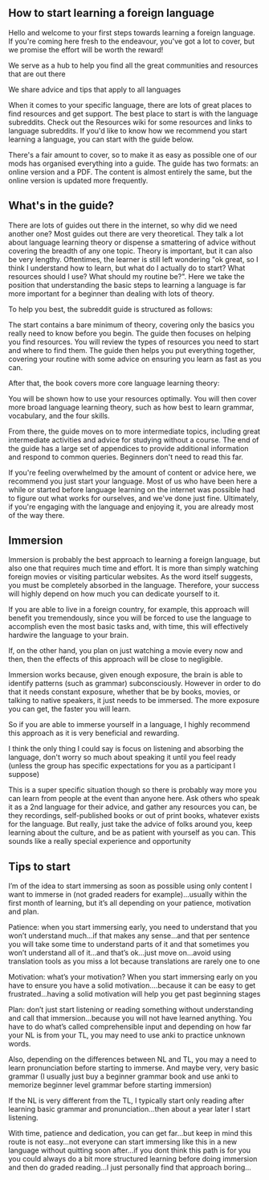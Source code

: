 ## How to start learning a foreign language

Hello and welcome to your first steps towards learning a foreign language. If you're coming here fresh to the endeavour, you've got a lot to cover, but we promise the effort will be worth the reward!

We serve as a hub to help you find all the great communities and resources that are out there

We share advice and tips that apply to all languages

When it comes to your specific language, there are lots of great places to find resources and get support. The best place to start is with the language subreddits. Check out the Resources wiki for some resources and links to language subreddits. If you'd like to know how we recommend you start learning a language, you can start with the guide below.

There's a fair amount to cover, so to make it as easy as possible one of our mods has organised everything into a guide. The guide has two formats: an online version and a PDF. The content is almost entirely the same, but the online version is updated more frequently.

## What's in the guide?

There are lots of guides out there in the internet, so why did we need another one? Most guides out there are very theoretical. They talk a lot about language learning theory or dispense a smattering of advice without covering the breadth of any one topic. Theory is important, but it can also be very lengthy. Oftentimes, the learner is still left wondering "ok great, so I think I understand how to learn, but what do I actually do to start? What resources should I use? What should my routine be?". Here we take the position that understanding the basic steps to learning a language is far more important for a beginner than dealing with lots of theory.

To help you best, the subreddit guide is structured as follows:

The start contains a bare minimum of theory, covering only the basics you really need to know before you begin.
The guide then focuses on helping you find resources. You will review the types of resources you need to start and where to find them.
The guide then helps you put everything together, covering your routine with some advice on ensuring you learn as fast as you can.

After that, the book covers more core language learning theory:

You will be shown how to use your resources optimally.
You will then cover more broad language learning theory, such as how best to learn grammar, vocabulary, and the four skills.

From there, the guide moves on to more intermediate topics, including great intermediate activities and advice for studying without a course. The end of the guide has a large set of appendices to provide additional information and respond to common queries. Beginners don't need to read this far.

If you're feeling overwhelmed by the amount of content or advice here, we recommend you just start your language. Most of us who have been here a while or started before language learning on the internet was possible had to figure out what works for ourselves, and we've done just fine. Ultimately, if you're engaging with the language and enjoying it, you are already most of the way there.

## Immersion
Immersion is probably the best approach to learning a foreign language, but also one that requires much time and effort. It is more than simply watching foreign movies or visiting particular websites. As the word itself suggests, you must be completely absorbed in the language. Therefore, your success will highly depend on how much you can dedicate yourself to it.

If you are able to live in a foreign country, for example, this approach will benefit you tremendously, since you will be forced to use the language to accomplish even the most basic tasks and, with time, this will effectively hardwire the language to your brain.

If, on the other hand, you plan on just watching a movie every now and then, then the effects of this approach will be close to negligible.

Immersion works because, given enough exposure, the brain is able to identify patterns (such as grammar) subconsciously. However in order to do that it needs constant exposure, whether that be by books, movies, or talking to native speakers, it just needs to be immersed. The more exposure you can get, the faster you will learn.

So if you are able to immerse yourself in a language, I highly recommend this approach as it is very beneficial and rewarding.

I think the only thing I could say is focus on listening and absorbing the language, don't worry so much about speaking it until you feel ready (unless the group has specific expectations for you as a participant I suppose)

This is a super specific situation though so there is probably way more you can learn from people at the event than anyone here. Ask others who speak it as a 2nd language for their advice, and gather any resources you can, be they recordings, self-published books or out of print books, whatever exists for the language. But really, just take the advice of folks around you, keep learning about the culture, and be as patient with yourself as you can. This sounds like a really special experience and opportunity

## Tips to start

I’m of the idea to start immersing as soon as possible using only content I want to immerse in (not graded readers for example)…usually within the first month of learning, but it’s all depending on your patience, motivation and plan.

Patience: when you start immersing early, you need to understand that you won’t understand much…if that makes any sense…and that per sentence you will take some time to understand parts of it and that sometimes you won’t understand all of it…and that’s ok…just move on…avoid using translation tools as you miss a lot because translations are rarely one to one

Motivation: what’s your motivation? When you start immersing early on you have to ensure you have a solid motivation….because it can be easy to get frustrated…having a solid motivation will help you get past beginning stages

Plan: don’t just start listening or reading something without understanding and call that immersion…because you will not have learned anything. You have to do what’s called comprehensible input and depending on how far your NL is from your TL, you may need to use anki to practice unknown words.

Also, depending on the differences between NL and TL, you may a need to learn pronunciation before starting to immerse. And maybe very, very basic grammar (I usually just buy a beginner grammar book and use anki to memorize beginner level grammar before starting immersion)

If the NL is very different from the TL, I typically start only reading after learning basic grammar and pronunciation…then about a year later I start listening.

With time, patience and dedication, you can get far…but keep in mind this route is not easy…not everyone can start immersing like this in a new language without quitting soon after…if you dont think this path is for you you could always do a bit more structured learning before doing immersion and then do graded reading…I just personally find that approach boring…
